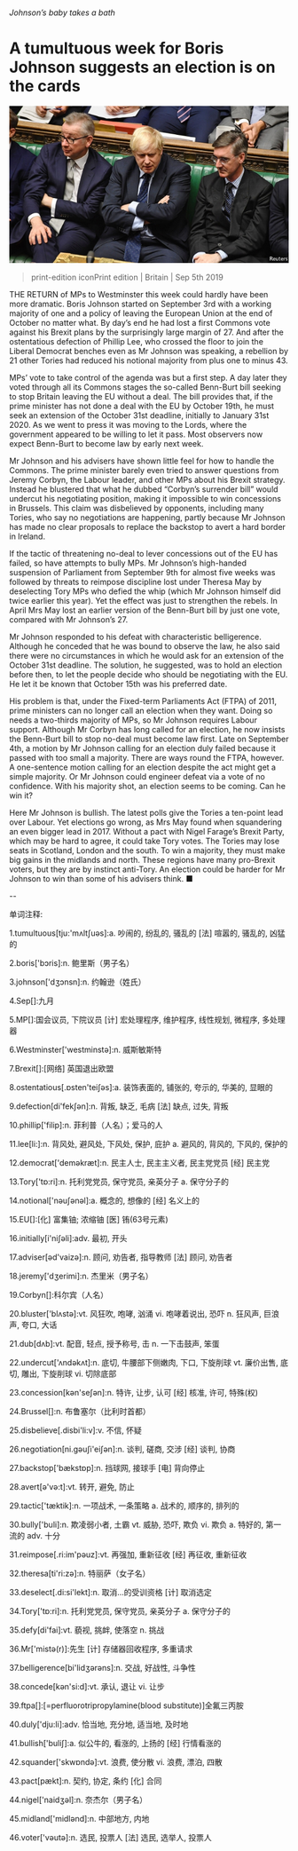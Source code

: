 ###### Johnson’s baby takes a bath

# A tumultuous week for Boris Johnson suggests an election is on the cards 

![image](images/20190907_BRP007_0.jpg) 

> print-edition iconPrint edition | Britain | Sep 5th 2019 

THE RETURN of MPs to Westminster this week could hardly have been more dramatic. Boris Johnson started on September 3rd with a working majority of one and a policy of leaving the European Union at the end of October no matter what. By day’s end he had lost a first Commons vote against his Brexit plans by the surprisingly large margin of 27. And after the ostentatious defection of Phillip Lee, who crossed the floor to join the Liberal Democrat benches even as Mr Johnson was speaking, a rebellion by 21 other Tories had reduced his notional majority from plus one to minus 43. 

MPs’ vote to take control of the agenda was but a first step. A day later they voted through all its Commons stages the so-called Benn-Burt bill seeking to stop Britain leaving the EU without a deal. The bill provides that, if the prime minister has not done a deal with the EU by October 19th, he must seek an extension of the October 31st deadline, initially to January 31st 2020. As we went to press it was moving to the Lords, where the government appeared to be willing to let it pass. Most observers now expect Benn-Burt to become law by early next week. 

Mr Johnson and his advisers have shown little feel for how to handle the Commons. The prime minister barely even tried to answer questions from Jeremy Corbyn, the Labour leader, and other MPs about his Brexit strategy. Instead he blustered that what he dubbed “Corbyn’s surrender bill” would undercut his negotiating position, making it impossible to win concessions in Brussels. This claim was disbelieved by opponents, including many Tories, who say no negotiations are happening, partly because Mr Johnson has made no clear proposals to replace the backstop to avert a hard border in Ireland.  

If the tactic of threatening no-deal to lever concessions out of the EU has failed, so have attempts to bully MPs. Mr Johnson’s high-handed suspension of Parliament from September 9th for almost five weeks was followed by threats to reimpose discipline lost under Theresa May by deselecting Tory MPs who defied the whip (which Mr Johnson himself did twice earlier this year). Yet the effect was just to strengthen the rebels. In April Mrs May lost an earlier version of the Benn-Burt bill by just one vote, compared with Mr Johnson’s 27. 

Mr Johnson responded to his defeat with characteristic belligerence. Although he conceded that he was bound to observe the law, he also said there were no circumstances in which he would ask for an extension of the October 31st deadline. The solution, he suggested, was to hold an election before then, to let the people decide who should be negotiating with the EU. He let it be known that October 15th was his preferred date. 

His problem is that, under the Fixed-term Parliaments Act (FTPA) of 2011, prime ministers can no longer call an election when they want. Doing so needs a two-thirds majority of MPs, so Mr Johnson requires Labour support. Although Mr Corbyn has long called for an election, he now insists the Benn-Burt bill to stop no-deal must become law first. Late on September 4th, a motion by Mr Johnson calling for an election duly failed because it passed with too small a majority. There are ways round the FTPA, however. A one-sentence motion calling for an election despite the act might get a simple majority. Or Mr Johnson could engineer defeat via a vote of no confidence. With his majority shot, an election seems to be coming. Can he win it? 

Here Mr Johnson is bullish. The latest polls give the Tories a ten-point lead over Labour. Yet elections go wrong, as Mrs May found when squandering an even bigger lead in 2017. Without a pact with Nigel Farage’s Brexit Party, which may be hard to agree, it could take Tory votes. The Tories may lose seats in Scotland, London and the south. To win a majority, they must make big gains in the midlands and north. These regions have many pro-Brexit voters, but they are by instinct anti-Tory. An election could be harder for Mr Johnson to win than some of his advisers think. ■ 

-- 

 单词注释:

1.tumultuous[tju:'mʌltʃuәs]:a. 吵闹的, 纷乱的, 骚乱的 [法] 喧嚣的, 骚乱的, 凶猛的 

2.boris['bɔris]:n. 鲍里斯（男子名） 

3.johnson['dʒɔnsn]:n. 约翰逊（姓氏） 

4.Sep[]:九月 

5.MP[]:国会议员, 下院议员 [计] 宏处理程序, 维护程序, 线性规划, 微程序, 多处理器 

6.Westminster['westminstә]:n. 威斯敏斯特 

7.Brexit[]:[网络] 英国退出欧盟 

8.ostentatious[.ɒsten'teiʃәs]:a. 装饰表面的, 铺张的, 夸示的, 华美的, 显眼的 

9.defection[di'fekʃәn]:n. 背叛, 缺乏, 毛病 [法] 缺点, 过失, 背叛 

10.phillip['filip]:n. 菲利普（人名）；爱马的人 

11.lee[li:]:n. 背风处, 避风处, 下风处, 保护, 庇护 a. 避风的, 背风的, 下风的, 保护的 

12.democrat['demәkræt]:n. 民主人士, 民主主义者, 民主党党员 [经] 民主党 

13.Tory['tɒ:ri]:n. 托利党党员, 保守党员, 亲英分子 a. 保守分子的 

14.notional['nәuʃәnәl]:a. 概念的, 想像的 [经] 名义上的 

15.EU[]:[化] 富集铀; 浓缩铀 [医] 铕(63号元素) 

16.initially[i'niʃәli]:adv. 最初, 开头 

17.adviser[әd'vaizә]:n. 顾问, 劝告者, 指导教师 [法] 顾问, 劝告者 

18.jeremy['dʒerimi]:n. 杰里米（男子名） 

19.Corbyn[]:科尔宾（人名） 

20.bluster['blʌstә]:vt. 风狂吹, 咆哮, 汹涌 vi. 咆哮着说出, 恐吓 n. 狂风声, 巨浪声, 夸口, 大话 

21.dub[dʌb]:vt. 配音, 轻点, 授予称号, 击 n. 一下击鼓声, 笨蛋 

22.undercut['ʌndәkʌt]:n. 底切, 牛腰部下侧嫩肉, 下口, 下旋削球 vt. 廉价出售, 底切, 雕出, 下旋削球 vi. 切除底部 

23.concession[kәn'seʃәn]:n. 特许, 让步, 认可 [经] 核准, 许可, 特殊(权) 

24.Brussel[]:n. 布鲁塞尔（比利时首都） 

25.disbelieve[.disbi'li:v]:v. 不信, 怀疑 

26.negotiation[ni.gәuʃi'eiʃәn]:n. 谈判, 磋商, 交涉 [经] 谈判, 协商 

27.backstop['bækstɒp]:n. 挡球网, 接球手 [电] 背向停止 

28.avert[ә'vә:t]:vt. 转开, 避免, 防止 

29.tactic['tæktik]:n. 一项战术, 一条策略 a. 战术的, 顺序的, 排列的 

30.bully['buli]:n. 欺凌弱小者, 土霸 vt. 威胁, 恐吓, 欺负 vi. 欺负 a. 特好的, 第一流的 adv. 十分 

31.reimpose[.ri:im'pәuz]:vt. 再强加, 重新征收 [经] 再征收, 重新征收 

32.theresa[ti'ri:zә]:n. 特丽萨（女子名） 

33.deselect[.di:si'lekt]:n. 取消...的受训资格 [计] 取消选定 

34.Tory['tɒ:ri]:n. 托利党党员, 保守党员, 亲英分子 a. 保守分子的 

35.defy[di'fai]:vt. 藐视, 挑衅, 使落空 n. 挑战 

36.Mr['mistә(r)]:先生 [计] 存储器回收程序, 多重请求 

37.belligerence[bi'lidʒәrәns]:n. 交战, 好战性, 斗争性 

38.concede[kәn'si:d]:vt. 承认, 退让 vi. 让步 

39.ftpa[]:[=perfluorotripropylamine(blood substitute)]全氟三丙胺 

40.duly['dju:li]:adv. 恰当地, 充分地, 适当地, 及时地 

41.bullish['buliʃ]:a. 似公牛的, 看涨的, 上扬的 [经] 行情看涨的 

42.squander['skwɒndә]:vt. 浪费, 使分散 vi. 浪费, 漂泊, 四散 

43.pact[pækt]:n. 契约, 协定, 条约 [化] 合同 

44.nigel['naidʒәl]:n. 奈杰尔（男子名） 

45.midland['midlәnd]:n. 中部地方, 内地 

46.voter['vәutә]:n. 选民, 投票人 [法] 选民, 选举人, 投票人 

